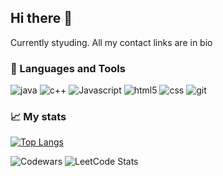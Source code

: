 ## Hi there 👋
Currently styuding. All my contact links are in bio

### 📙 Languages and Tools

<p>
  <img alt="java" src="https://img.shields.io/badge/Java-%23ED8B00.svg?logo=openjdk&logoColor=white" />
  <img alt="c++" src="https://img.shields.io/badge/-C++-violett?logo=cplusplus"/>
  <img alt="Javascript" src="https://img.shields.io/badge/-javascript-f7df1c?style=flat-square&logo=javascript&logoColor=black" />
  <img alt="html5" src="https://img.shields.io/badge/-HTML5-E34F26?style=flat-square&logo=html5&logoColor=white" />
  <img alt="css" src="https://img.shields.io/badge/CSS-1572B6?logo=css3&logoColor=fff" />
  <img alt="git" src="https://img.shields.io/badge/-Git-F05032?style=flat-square&logo=git&logoColor=white" />
</p>


### 📈 My stats
[![Top Langs](https://github-readme-stats.vercel.app/api/top-langs/?username=1parasail&layout=donut-vertical)](https://github.com/1parasail/github-readme-stats)


![Codewars](https://github.r2v.ch/codewars?user=parasaill&stroke=COLOR) ![LeetCode Stats](https://leetcard.jacoblin.cool/1parasail?theme=light&font=Red%20Hat%20Text)

